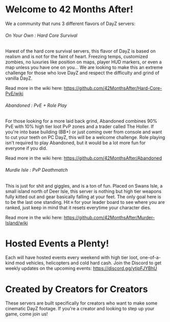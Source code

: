 # Welcome to 42 Months After!
We a community that runs 3 different flavors of DayZ servers:

###### On Your Own : Hard Core Survival
Harest of the hard core survival servers, this flavor of DayZ is based on realism and is not for the faint of heart. Freezing temps, customized zombies, no luxuries like position on maps, player HUD markers, or even a map unless you have one on you... We are looking to make this an extreme challenge for those who love DayZ and respect the difficulty and grind of vanilla DayZ.

Read more in the wiki here: https://github.com/42MonthsAfter/Hard-Core-PvE/wiki

###### Abandoned : PvE + Role Play
For those looking for a more laid back grind, Abandoned combines 90% PvE with 10% high tier loot PvP zones and a trader called The Holler. If you're into base building (BB+) or just coming over from console and want to cut your teeth on PC DayZ, this will be a welcome challenge. Role playing isn't required to play Abandoned, but it would be a lot more fun for everyone if you did.

Read more in the wiki here: https://github.com/42MonthsAfter/Abandoned

###### Murdle Isle : PvP Deathmatch
This is just for shit and giggles, and is a ton of fun. Placed on Swans Isle, a small island north of Deer Isle, this server is nothing but high tier weapons fully kitted out and gear basically falling at your feet. The only goal here is to be the last one standing. Hit `H` for your leader board to see where you are ranked, just keep in mind that it resets everytime your character dies. 

Read more in the wiki here: https://github.com/42MonthsAfter/Murder-Island/wiki

# Hosted Events a Plenty!
Each will have hosted events every weekend with high tier loot, one-of-a-kind mod vehicles, helicopters and cold hard cash. Join the Discord to get weekly updates on the upcoming events: https://discord.gg/ytjpFJYBhU

# Created by Creators for Creators
These servers are built specifically for creators who want to make some cinematic DayZ footage. If you're a creator and looking to step up your game, come join us!
